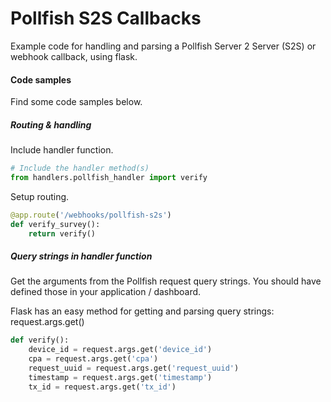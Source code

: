 # Pollfish S2S Callbacks
Example code for handling and parsing a Pollfish Server 2 Server (S2S) or webhook callback, using flask. 

#### Code samples
Find some code samples below. 

##### Routing & handling
Include handler function.
 
```python
# Include the handler method(s)
from handlers.pollfish_handler import verify
```

Setup routing. 
```python
@app.route('/webhooks/pollfish-s2s')
def verify_survey():
    return verify()
```

##### Query strings in handler function
Get the arguments from the Pollfish request query strings. You should have defined those in your application / dashboard. 

Flask has an easy method for getting and parsing query strings: request.args.get()
```python
def verify():
    device_id = request.args.get('device_id')
    cpa = request.args.get('cpa')
    request_uuid = request.args.get('request_uuid')
    timestamp = request.args.get('timestamp')
    tx_id = request.args.get('tx_id')
```
